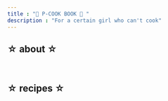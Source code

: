 ```yaml
---
title : "🍜 P-COOK BOOK 🍜 "
description : "For a certain girl who can't cook"
---
```


## ☆ about ☆

<br/>


## ☆ recipes ☆